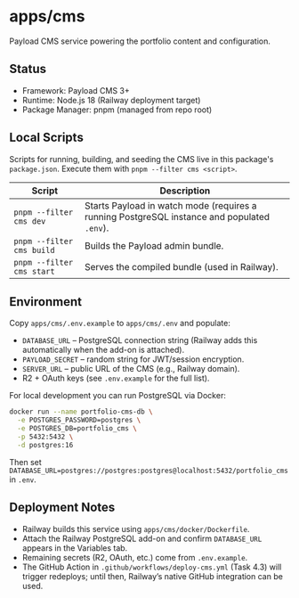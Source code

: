 # apps/cms

Payload CMS service powering the portfolio content and configuration.

## Status

- Framework: Payload CMS 3+
- Runtime: Node.js 18 (Railway deployment target)
- Package Manager: pnpm (managed from repo root)

## Local Scripts

Scripts for running, building, and seeding the CMS live in this package's `package.json`. Execute them with `pnpm --filter cms <script>`.

| Script                    | Description                                                                                 |
| ------------------------- | ------------------------------------------------------------------------------------------- |
| `pnpm --filter cms dev`   | Starts Payload in watch mode (requires a running PostgreSQL instance and populated `.env`). |
| `pnpm --filter cms build` | Builds the Payload admin bundle.                                                            |
| `pnpm --filter cms start` | Serves the compiled bundle (used in Railway).                                               |

## Environment

Copy `apps/cms/.env.example` to `apps/cms/.env` and populate:

- `DATABASE_URL` – PostgreSQL connection string (Railway adds this automatically when the add-on is attached).
- `PAYLOAD_SECRET` – random string for JWT/session encryption.
- `SERVER_URL` – public URL of the CMS (e.g., Railway domain).
- R2 + OAuth keys (see `.env.example` for the full list).

For local development you can run PostgreSQL via Docker:

```bash
docker run --name portfolio-cms-db \
  -e POSTGRES_PASSWORD=postgres \
  -e POSTGRES_DB=portfolio_cms \
  -p 5432:5432 \
  -d postgres:16
```

Then set `DATABASE_URL=postgres://postgres:postgres@localhost:5432/portfolio_cms` in `.env`.

## Deployment Notes

- Railway builds this service using `apps/cms/docker/Dockerfile`.
- Attach the Railway PostgreSQL add-on and confirm `DATABASE_URL` appears in the Variables tab.
- Remaining secrets (R2, OAuth, etc.) come from `.env.example`.
- The GitHub Action in `.github/workflows/deploy-cms.yml` (Task 4.3) will trigger redeploys; until then, Railway’s native GitHub integration can be used.
